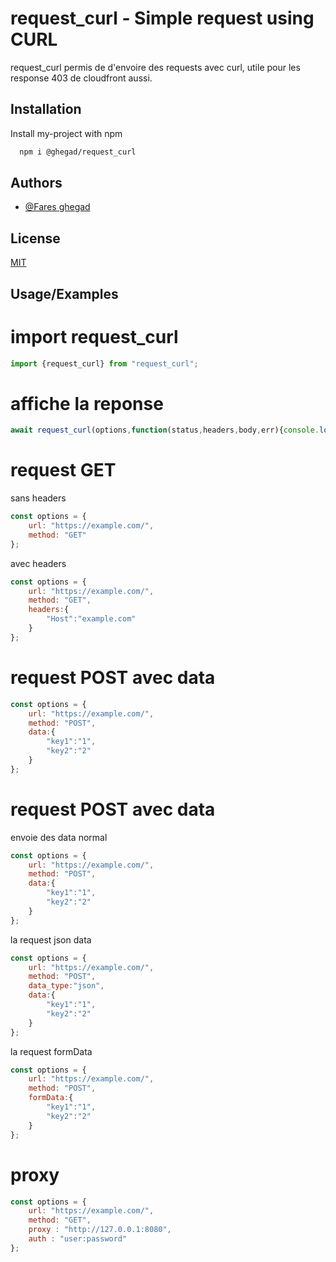 
# request_curl - Simple request using CURL

request_curl permis de d'envoire des requests avec curl, utile pour les response 403 de cloudfront aussi.


## Installation

Install my-project with npm

```bash
  npm i @ghegad/request_curl
```
    
## Authors

- [@Fares ghegad](https://www.github.com/ghegad)


## License

[MIT](https://choosealicense.com/licenses/mit/)


## Usage/Examples

# import request_curl

```js
import {request_curl} from "request_curl";
```

# affiche la reponse


```js
await request_curl(options,function(status,headers,body,err){console.log(body);});
```

# request GET

sans headers

```js
const options = {
    url: "https://example.com/",
    method: "GET"
};
```

avec headers

```js
const options = {
    url: "https://example.com/",
    method: "GET",
    headers:{
        "Host":"example.com"
    }
};
```

# request POST avec data

```js
const options = {
    url: "https://example.com/",
    method: "POST",
    data:{
        "key1":"1",
        "key2":"2"
    }
};
```

# request POST avec data

envoie des data normal

```js
const options = {
    url: "https://example.com/",
    method: "POST",
    data:{
        "key1":"1",
        "key2":"2"
    }
};
```
la request json data
```js
const options = {
    url: "https://example.com/",
    method: "POST",
    data_type:"json",
    data:{
        "key1":"1",
        "key2":"2"
    }
};
```

la request formData
```js
const options = {
    url: "https://example.com/",
    method: "POST",
    formData:{
        "key1":"1",
        "key2":"2"
    }
};
```

# proxy

```js
const options = {
    url: "https://example.com/",
    method: "GET",
    proxy : "http://127.0.0.1:8080",
    auth : "user:password"
};
```

